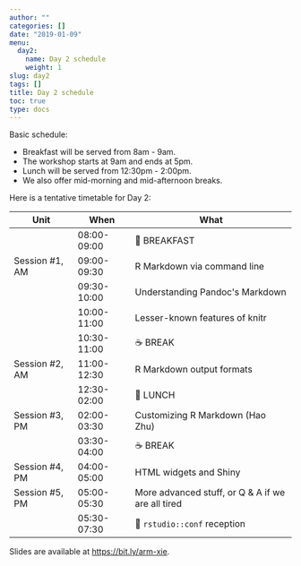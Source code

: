 ```yaml
---
author: ""
categories: []
date: "2019-01-09"
menu:
  day2:
    name: Day 2 schedule
    weight: 1
slug: day2
tags: []
title: Day 2 schedule
toc: true
type: docs
---
```


Basic schedule:

- Breakfast will be served from 8am - 9am. 
- The workshop starts at 9am and ends at 5pm.
- Lunch will be served from 12:30pm - 2:00pm.
- We also offer mid-morning and mid-afternoon breaks.

Here is a tentative timetable for Day 2:

| Unit          | When          | What   |
|---------------|---------------|--------|
|                | 08:00-09:00   |:doughnut: BREAKFAST|
| Session #1, AM  | 09:00-09:30   | R Markdown via command line |
|               | 09:30-10:00 | Understanding Pandoc's Markdown   |
|               | 10:00-11:00 | Lesser-known features of knitr   |
|               | 10:30-11:00 |:coffee: BREAK   |
| Session #2, AM  | 11:00-12:30 | R Markdown output formats |
|               | 12:30-02:00  |:fork_and_knife: LUNCH |
| Session #3, PM  | 02:00-03:30   | Customizing R Markdown (Hao Zhu) |
|              | 03:30-04:00   |:coffee: BREAK   |
| Session #4, PM   | 04:00-05:00   | HTML widgets and Shiny |
| Session #5, PM  | 05:00-05:30  | More advanced stuff, or Q & A if we are all tired |
|               |05:30-07:30 | :tropical_drink: `rstudio::conf` reception |

Slides are available at https://bit.ly/arm-xie.
